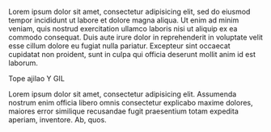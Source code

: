 Lorem ipsum dolor sit amet, consectetur adipisicing elit, sed do eiusmod
tempor incididunt ut labore et dolore magna aliqua. Ut enim ad minim veniam,
quis nostrud exercitation ullamco laboris nisi ut aliquip ex ea commodo
consequat. Duis aute irure dolor in reprehenderit in voluptate velit esse
cillum dolore eu fugiat nulla pariatur. Excepteur sint occaecat cupidatat non
proident, sunt in culpa qui officia deserunt mollit anim id est laborum.

Tope ajilao
Y GIL

Lorem ipsum dolor sit amet, consectetur adipisicing elit. Assumenda nostrum enim officia libero omnis consectetur explicabo maxime dolores, maiores error similique recusandae fugit praesentium totam expedita aperiam, inventore. Ab, quos.
